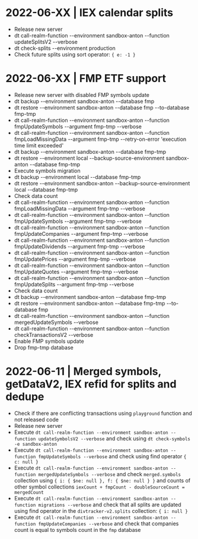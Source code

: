 
# 2022-06-XX | IEX calendar splits
 
- Release new server
- dt call-realm-function --environment sandbox-anton --function updateSplitsV2 --verbose
- dt check-splits --environment production
- Check future splits using sort operator: `{ e: -1 }`

# 2022-06-XX | FMP ETF support

- Release new server with disabled FMP symbols update
- dt backup --environment sandbox-anton --database fmp
- dt restore --environment sandbox-anton --database fmp --to-database fmp-tmp
- dt call-realm-function --environment sandbox-anton --function fmpUpdateSymbols --argument fmp-tmp --verbose
- dt call-realm-function --environment sandbox-anton --function fmpLoadMissingData --argument fmp-tmp --retry-on-error 'execution time limit exceeded'
- dt backup --environment sandbox-anton --database fmp-tmp
- dt restore --environment local --backup-source-environment sandbox-anton --database fmp-tmp
- Execute symbols migration
- dt backup --environment local --database fmp-tmp
- dt restore --environment sandbox-anton --backup-source-environment local --database fmp-tmp
- Check data count
- dt call-realm-function --environment sandbox-anton --function fmpLoadMissingData --argument fmp-tmp --verbose
- dt call-realm-function --environment sandbox-anton --function fmpUpdateSymbols --argument fmp-tmp --verbose
- dt call-realm-function --environment sandbox-anton --function fmpUpdateCompanies --argument fmp-tmp --verbose
- dt call-realm-function --environment sandbox-anton --function fmpUpdateDividends --argument fmp-tmp --verbose
- dt call-realm-function --environment sandbox-anton --function fmpUpdatePrices --argument fmp-tmp --verbose
- dt call-realm-function --environment sandbox-anton --function fmpUpdateQuotes --argument fmp-tmp --verbose
- dt call-realm-function --environment sandbox-anton --function fmpUpdateSplits --argument fmp-tmp --verbose
- Check data count
- dt backup --environment sandbox-anton --database fmp-tmp
- dt restore --environment sandbox-anton --database fmp-tmp --to-database fmp
- dt call-realm-function --environment sandbox-anton --function mergedUpdateSymbols --verbose
- dt call-realm-function --environment sandbox-anton --function checkTransactionsV2 --verbose
- Enable FMP symbols update
- Drop fmp-tmp database

# ######################################################################################################################

# 2022-06-11 | Merged symbols, getDataV2, IEX refid for splits and dedupe

- Check if there are conflicting transactions using `playground` function and not released code
- Release new server
- Execute `dt call-realm-function --environment sandbox-anton --function updateSymbolsV2 --verbose` and check using `dt check-symbols -e sandbox-anton`
- Execute `dt call-realm-function --environment sandbox-anton --function fmpUpdateSymbols --verbose` and check using find operator `{ c: null }`
- Execute `dt call-realm-function --environment sandbox-anton --function mergedUpdateSymbols --verbose` and check `merged.symbols` collection using `{ i: { $ne: null }, f: { $ne: null } }` and counts of other symbol collections `iexCount + fmpCount - doubleSourceCount = mergedCount`
- Execute `dt call-realm-function --environment sandbox-anton --function migrations --verbose` and check that all splits are updated using find operator in the `divtracker-v2.splits` collection: `{ i: null }`
- Execute `dt call-realm-function --environment sandbox-anton --function fmpUpdateCompanies --verbose` and check that companies count is equal to symbols count in the `fmp` database
